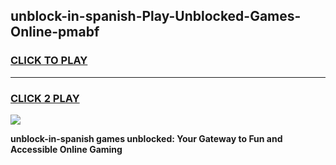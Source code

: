 
## unblock-in-spanish-Play-Unblocked-Games-Online-pmabf
<h3>
<a href="https://premium76.site?title=unblock-in-spanish&ref=25A">CLICK TO PLAY</a></h3>
<hr>

<h3>
<a href="https://premium76.site?title=unblock-in-spanish&ref=25A">CLICK 2 PLAY</a>
  
</h3>

<a href="https://premium76.site?title=unblock-in-spanish&ref=25A"><img src="https://clearcache.store/games.png"></a>


**unblock-in-spanish games unblocked: Your Gateway to Fun and Accessible Online Gaming**
